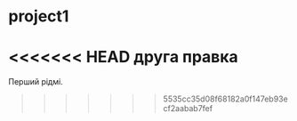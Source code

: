 # project1

<<<<<<< HEAD
друга правка
=======
Перший рідмі. 
>>>>>>> 5535cc35d08f68182a0f147eb93ecf2aabab7fef
